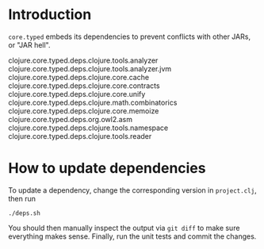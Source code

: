 # Introduction

`core.typed` embeds its dependencies to prevent conflicts with other JARs,
or "JAR hell".

clojure.core.typed.deps.clojure.tools.analyzer
clojure.core.typed.deps.clojure.tools.analyzer.jvm
clojure.core.typed.deps.clojure.core.cache
clojure.core.typed.deps.clojure.core.contracts
clojure.core.typed.deps.clojure.core.unify
clojure.core.typed.deps.clojure.math.combinatorics
clojure.core.typed.deps.clojure.core.memoize
clojure.core.typed.deps.org.owl2.asm
clojure.core.typed.deps.clojure.tools.namespace
clojure.core.typed.deps.clojure.tools.reader

# How to update dependencies

To update a dependency, change the corresponding version in `project.clj`,
then run

```
./deps.sh
```

You should then manually inspect the output via `git diff` to make sure everything
makes sense. Finally, run the unit tests and commit the changes.
